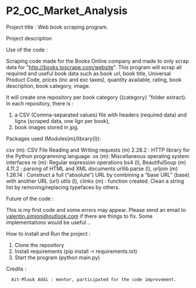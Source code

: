 # P2_OC_Market_Analysis

Project title : 
      Web book scraping program.

Project description
  
  Use of the code : 
  
  Scraping code made for the Books Online company and made to only scrap data for "http://books.toscrape.com/website".
  This program will scrap all required and useful book data such as book url, book title, Universal Product Code, prices (inc and exc taxes), quantity available, 
  rating, book description, book category, image.

  It will create one repository per book category ({category} "folder extract). In each repository, there is :

  1. a CSV (Comma-separated values) file with headers (required data) and ligns (scraped data, one lign per book),
  2. book images stored in jpg.
  
  Packages used (Modules(m)/library(l)): 
      
  csv (m): CSV File Reading and Writing
  requests (m) 2.28.2 :  HTTP library for the Python programming language.
  os (m): Miscellaneous operating system interfaces
  re (m): Regular expression operations
  bs4 (l), BeautifulSoup (m) 4.11.2 : parsing of HTML and XML documents
  urllib.parse (l), urljoin (m) 1.26.14 : Construct a full (“absolute”) URL by combining a “base URL” (base) with another URL (url)
  utils (l), clinks (m) : function created. Clean a string list by removing/replacing typefaces by others. 
  
  Future of the code : 
      
  This is my first code and some errors may appear. Please send an email to valentin.simioni@outlook.com if there are things to fix.
  Some implementations would be useful ..
      
  How to install and Run the project :

  1. Clone the repository
  2. Install requirements (pip install -r requirements.txt)
  3. Start the program (python main.py)

Credits : 

      Ait-Mlouk Addi : mentor, participated for the code improvement.
